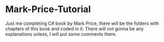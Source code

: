 # Mark-Price-Tutorial

Just me completing C# book by Mark Price, there will be the folders with chapters of this book and coded in it. There will not gonna be any explanations unless, I will put some comments there.
